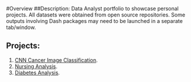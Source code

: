 #Overview
##Description:
Data Analyst portfolio to showcase personal projects. All datasets were obtained from open source repositories. Some outputs involving Dash packages may need to be launched in a separate tab/window.
## Projects:
1. [CNN Cancer Image Classification](CNN_Cancer_Images.html).
2. [Nursing Analysis](Nursing_Analysis.html).
3. [Diabetes Analysis](Diabetes_Analytics.html).
